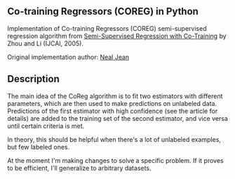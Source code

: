## Co-training Regressors (COREG) in Python


Implementation of Co-training Regressors (COREG) semi-supervised regression algorithm from [Semi-Supervised Regression with Co-Training](http://dl.acm.org/citation.cfm?id=1642439) by Zhou and Li (IJCAI, 2005).


Original implementation author: [Neal Jean](https://github.com/nealjean) 


## Description

The main idea of the CoReg algorithm is to fit two estimators with different parameters, which are then used to make
predictions on unlabeled data. Predictions of the first estimator with high confidence (see the article for details)
are added to the training set of the second estimator, and vice versa until certain criteria is met.

In theory, this should be helpful when there's a lot of unlabeled examples, but few labeled ones.

At the moment I'm making changes to solve a specific problem. If it proves to be efficient, I'll generalize
to arbitrary datasets.
